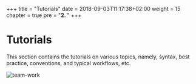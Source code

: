 +++
title = "Tutorials"
date = 2018-09-03T11:17:38+02:00
weight = 15
chapter = true
pre = "<b>2. </b>"
+++

# Tutorials

This section contains the tutorials on various topics, namely, syntax, best practice, conventions, and typical workflows, etc.

![team-work](https://media.giphy.com/media/l3q2Wl7Wpz09Z5hfi/giphy.gif)